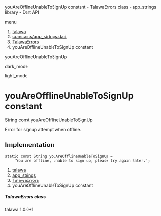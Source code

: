 




youAreOfflineUnableToSignUp constant - TalawaErrors class - app\_strings library - Dart API







menu

1. [talawa](../../index.html)
2. [constants/app\_strings.dart](../../constants_app_strings/constants_app_strings-library.html)
3. [TalawaErrors](../../constants_app_strings/TalawaErrors-class.html)
4. youAreOfflineUnableToSignUp constant

youAreOfflineUnableToSignUp


dark\_mode

light\_mode




# youAreOfflineUnableToSignUp constant


String
const youAreOfflineUnableToSignUp

Error for signup attempt when offline.


## Implementation

```
static const String youAreOfflineUnableToSignUp =
    'You are offline, unable to sign up, please try again later.';
```

 


1. [talawa](../../index.html)
2. [app\_strings](../../constants_app_strings/constants_app_strings-library.html)
3. [TalawaErrors](../../constants_app_strings/TalawaErrors-class.html)
4. youAreOfflineUnableToSignUp constant

##### TalawaErrors class





talawa
1.0.0+1






